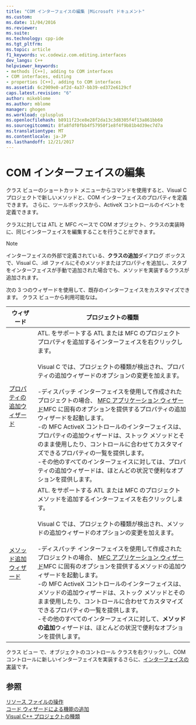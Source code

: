 ```yaml
---
title: "COM インターフェイスの編集 |Microsoft ドキュメント"
ms.custom: 
ms.date: 11/04/2016
ms.reviewer: 
ms.suite: 
ms.technology: cpp-ide
ms.tgt_pltfrm: 
ms.topic: article
f1_keywords: vc.codewiz.com.editing.interfaces
dev_langs: C++
helpviewer_keywords:
- methods [C++], adding to COM interfaces
- COM interfaces, editing
- properties [C++], adding to COM interfaces
ms.assetid: 6c2909e0-af2d-4a37-bb39-ed372e6129cf
caps.latest.revision: "6"
author: mikeblome
ms.author: mblome
manager: ghogen
ms.workload: cplusplus
ms.openlocfilehash: b8911f23ce8e28f2da13c3d8305f4f13a861bb60
ms.sourcegitcommit: 8fa8fdf0fbb4f57950f1e8f4f9b81b4d39ec7d7a
ms.translationtype: MT
ms.contentlocale: ja-JP
ms.lasthandoff: 12/21/2017
---
```

# <a name="editing-a-com-interface"></a>COM インターフェイスの編集
クラス ビューのショートカット メニューからコマンドを使用すると、Visual C プロジェクトで新しいメソッドと、COM インターフェイスのプロパティを定義できます。 さらに、ツールボックスから、ActiveX コントロールのイベントを定義できます。  
  
 クラスに対しては ATL と MFC ベースで COM オブジェクト、クラスの実装時に、同じインターフェイスを編集することを行うことができます。  
  
> [!NOTE]
>  インターフェイスの外部で定義されている、**クラスの追加**ダイアログ ボックスで、Visual C、.idl ファイルにそのメソッドまたはプロパティを追加し、スタブをインターフェイスが手動で追加された場合でも、メソッドを実装するクラスが追加されます。  
  
 次の 3 つのウィザードを使用して、既存のインターフェイスをカスタマイズできます。 クラス ビューから利用可能なは。  
  
|ウィザード|プロジェクトの種類|  
|------------|------------------|  
|[プロパティの追加ウィザード](../ide/names-add-property-wizard.md)|ATL. をサポートする ATL または MFC のプロジェクト プロパティを追加するインターフェイスを右クリックします。<br /><br /> Visual C では、プロジェクトの種類が検出され、プロパティの追加ウィザードのオプションの変更を加えます。<br /><br /> -ディスパッチ インターフェイスを使用して作成されたプロジェクトの場合、 [MFC アプリケーション ウィザード](../mfc/reference/mfc-application-wizard.md)MFC に固有のオプションを提供するプロパティの追加ウィザードを起動します。<br />-の MFC ActiveX コントロールのインターフェイスは、プロパティの追加ウィザードは、ストック メソッドとそのまま使用したり、コントロールに合わせてカスタマイズできるプロパティの一覧を提供します。<br />-その他のすべてのインターフェイスに対しては、プロパティの追加ウィザードは、ほとんどの状況で便利なオプションを提供します。|  
|[メソッド追加ウィザード](../ide/add-method-wizard.md)|ATL. をサポートする ATL または MFC のプロジェクト メソッドを追加するインターフェイスを右クリックします。<br /><br /> Visual C では、プロジェクトの種類が検出され、メソッドの追加ウィザードのオプションの変更を加えます。<br /><br /> -ディスパッチ インターフェイスを使用して作成されたプロジェクトの場合、 [MFC アプリケーション ウィザード](../mfc/reference/mfc-application-wizard.md)MFC に固有のオプションを提供するメソッドの追加ウィザードを起動します。<br />-の MFC ActiveX コントロールのインターフェイスは、メソッドの追加ウィザードは、ストック メソッドとそのまま使用したり、コントロールに合わせてカスタマイズできるプロパティの一覧を提供します。<br />-その他のすべてのインターフェイスに対して、**メソッドの追加**ウィザードは、ほとんどの状況で便利なオプションを提供します。|  
  
 クラス ビュー で、オブジェクトのコントロール クラスを右クリックし、COM コントロールに新しいインターフェイスを実装するさらに、[インターフェイスの実装](../ide/implement-interface-wizard.md)です。  
  
## <a name="see-also"></a>参照  
 [リソース ファイルの操作](../windows/working-with-resource-files.md)   
 [コード ウィザードによる機能の追加](../ide/adding-functionality-with-code-wizards-cpp.md)   
 [Visual C++ プロジェクトの種類](../ide/visual-cpp-project-types.md)